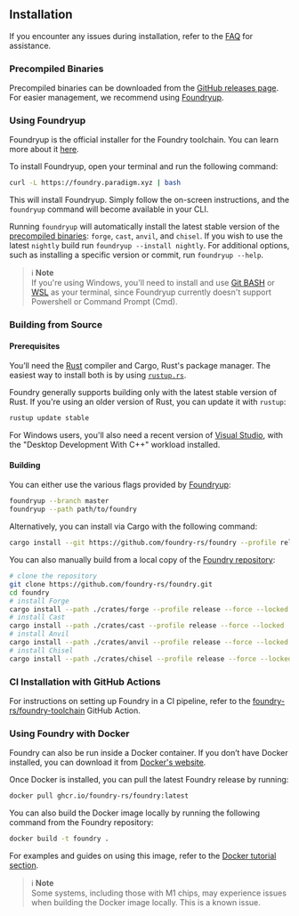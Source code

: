## Installation

If you encounter any issues during installation, refer to the [FAQ](../faq.md) for assistance.

### Precompiled Binaries

Precompiled binaries can be downloaded from the [GitHub releases page](https://github.com/foundry-rs/foundry/releases). For easier management, we recommend using [Foundryup](#using-foundryup).

### Using Foundryup

Foundryup is the official installer for the Foundry toolchain. You can learn more about it [here](https://github.com/foundry-rs/foundry/blob/master/foundryup/README.md).

To install Foundryup, open your terminal and run the following command:

```sh
curl -L https://foundry.paradigm.xyz | bash
```

This will install Foundryup. Simply follow the on-screen instructions, and the `foundryup` command will become available in your CLI.

Running `foundryup` will automatically install the latest stable version of the [precompiled binaries](#precompiled-binaries): `forge`, `cast`, `anvil`, and `chisel`. If you wish to use the latest `nightly` build run `foundryup --install nightly`. For additional options, such as installing a specific version or commit, run `foundryup --help`.

> ℹ️ **Note**  
> If you're using Windows, you'll need to install and use [Git BASH](https://gitforwindows.org/) or [WSL](https://learn.microsoft.com/en-us/windows/wsl/install) as your terminal, since Foundryup currently doesn't support Powershell or Command Prompt (Cmd).

### Building from Source

#### Prerequisites

You’ll need the [Rust](https://rust-lang.org) compiler and Cargo, Rust's package manager. The easiest way to install both is by using [`rustup.rs`](https://rustup.rs/).

Foundry generally supports building only with the latest stable version of Rust. If you're using an older version of Rust, you can update it with `rustup`:

```sh
rustup update stable
```

For Windows users, you'll also need a recent version of [Visual Studio](https://visualstudio.microsoft.com/downloads/), with the "Desktop Development With C++" workload installed.

#### Building

You can either use the various flags provided by [Foundryup](#using-foundryup):

```sh
foundryup --branch master
foundryup --path path/to/foundry
```

Alternatively, you can install via Cargo with the following command:

```sh
cargo install --git https://github.com/foundry-rs/foundry --profile release --locked forge cast chisel anvil
```

You can also manually build from a local copy of the [Foundry repository](https://github.com/foundry-rs/foundry):

```sh
# clone the repository
git clone https://github.com/foundry-rs/foundry.git
cd foundry
# install Forge
cargo install --path ./crates/forge --profile release --force --locked
# install Cast
cargo install --path ./crates/cast --profile release --force --locked
# install Anvil
cargo install --path ./crates/anvil --profile release --force --locked
# install Chisel
cargo install --path ./crates/chisel --profile release --force --locked
```

### CI Installation with GitHub Actions

For instructions on setting up Foundry in a CI pipeline, refer to the [foundry-rs/foundry-toolchain](https://github.com/foundry-rs/foundry-toolchain) GitHub Action.

### Using Foundry with Docker

Foundry can also be run inside a Docker container. If you don’t have Docker installed, you can download it from [Docker's website](https://docs.docker.com/get-docker/).

Once Docker is installed, you can pull the latest Foundry release by running:

```sh
docker pull ghcr.io/foundry-rs/foundry:latest
```

You can also build the Docker image locally by running the following command from the Foundry repository:

```sh
docker build -t foundry .
```

For examples and guides on using this image, refer to the [Docker tutorial section](../tutorials/foundry-docker).

> ℹ️ **Note**  
> Some systems, including those with M1 chips, may experience issues when building the Docker image locally. This is a known issue.
